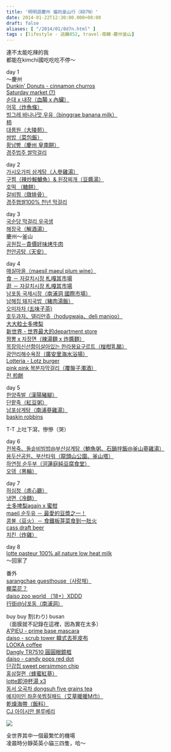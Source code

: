 ```yaml
---
title: '明明遊慶州 偏向釜山行（8D7N）'
date: 2014-01-22T12:30:00.000+08:00
draft: false
aliases: [ "/2014/01/8d7n.html" ]
tags : [lifestyle - 逃離852, travel-南韓-慶州釜山]
---
```


連不太能吃辣的我  
都能在kimchi國吃吃吃不停～  
  
day 1  
～慶州  
[Dunkin' Donuts - cinnamon churros](https://hidie.net/busanjj1a/)  
[Saturday market (?)](https://hidie.net/busanjj1b/)  
[순대 x 내장（血腸 x 內臟）](https://hidie.net/busanjj1c/)  
[어묵（炸魚條）](https://hidie.net/busanjj1d/)  
[빙그레 바나나맛 우유（binggrae banana milk）](https://hidie.net/busanjj1e/)  
[柿](https://hidie.net/busanjj1f/)  
[대릉원（大陵苑）](https://hidie.net/busanjj1g/)  
[쌈밥（菜包飯）](https://hidie.net/busanjj1h/)  
[황남빵（慶州 皇南餅）](https://hidie.net/busanjj1i/)  
[경주법주 쌀막걸리](https://hidie.net/busanjj1j/)  
  
day 2  
[가시오가피 삼계탕（人參雞湯）](https://hidie.net/busanjj2a/)  
[구찜（辣炒鮟鱇魚）& 된장찌개（豆醬湯）](https://hidie.net/busanjj2b/)  
[호떡 （糖餅）](https://hidie.net/busanjj2c/)  
[갈비찜（燉排骨）](https://hidie.net/busanjj2d/)  
[경주햅쌀100% 천년 막걸리](https://hidie.net/busanjj2e/)  
  
day 3  
[국순당 막걸리 우국생](https://hidie.net/busanjj3a/)  
[해장국（解酒湯）](https://hidie.net/busanjjb/)  
慶州～釜山  
[공원집－貴價好味烤牛肉](https://hidie.net/busanjj3d/)  
[천안곰탕（天安）](https://hidie.net/busanjj3e/)  
  
day 4  
[매실마을（maesil maeul plum wine）](https://hidie.net/busanjj4a/)  
[食 － 자갈치시장 札嘎其市場](https://hidie.net/busanjj4b/)  
[逛 － 자갈치시장 札嘎其市場](https://hidie.net/busanjj4c/)  
[남포동 국제시장（南浦洞 國際市場）](https://hidie.net/busanjj4d/)  
[남해집 돼지국밥（豬肉湯飯）](https://hidie.net/busanjj4e/)  
[오미자차 (五味子茶)](https://hidie.net/busanjj4f/)  
[호두과자、델리만쥬（hodugwaja、deli manjoo）](https://hidie.net/busanjj4g/)  
[大大粒士多啤梨](https://hidie.net/busanjj4h/)  
[新世界 - 世界最大的department store](https://hidie.net/busanjj4i/)  
[짬뽕 x 자장면（辣湯麵 x 炸醬麵）](https://hidie.net/busanjj4j/)  
[목장의신선함이살아있는 한라봉요구르트（椪柑乳酪）](https://hidie.net/busanjj4k/)  
[광안리해수욕장（廣安里海水浴場）](https://hidie.net/busanjj4l/)  
[Lotteria - Lotz burger](https://hidie.net/busanjj4m/)  
[pink pink 복분자막걸리（覆盤子濁酒）](https://hidie.net/busanjj4n/)  
[전 煎餅](https://hidie.net/busanjj4o/)  
  
day 5  
[한양족발（漢陽豬腳）](https://hidie.net/busanjj5a/)  
[단팥죽（紅豆粥）](https://hidie.net/busanjj5b/)  
[남포삼계탕（南浦蔘雞湯）](https://hidie.net/busanjj5d/)  
[baskin robbins](https://hidie.net/busanjj5e/)  
  
T-T 上吐下瀉，慘慘（哭）  
  
day 6  
[전복죽、돌솥비빔밥@부산삼계탕（鮑魚粥、石鍋拌飯@釜山蔘雞湯）](https://hidie.net/busanjj6a/)  
[용두산공원、부산타워（龍頭山公園、釜山塔）](https://hidie.net/busanjj6b/)  
[하연정 순두부（河蓮庭純豆腐食堂）](https://hidie.net/busanjj6c/)  
[오뎅（黑輪）](https://hidie.net/busanjj6d/)  
  
day 7  
[허심청（虛心廳）](https://hidie.net/busanjj7a/)  
[냉면（冷麵）](https://hidie.net/busanjj7b/)  
[士多啤梨again x 蜜柑](https://hidie.net/busanjj7c/)  
[maeil 순두유 － 最愛的豆漿之一！](https://hidie.net/busanjj7e/)  
[콩불（豆火）－ 食鐵板芽菜食到一肚火](https://hidie.net/busanjj7f/)  
[cass draft beer](https://hidie.net/busanjj7g/)  
[치킨（炸雞）](https://hidie.net/busanjj7h/)  
  
day 8  
[lotte pasteur 100% all nature low heat milk](https://hidie.net/busanjj8/)  
～回家了  
  
番外  
[sarangchae guesthouse（사랑채）](https://hidie.net/busanjj3c/)  
[椰菜花？](https://hidie.net/busanjj4p/)  
[daiso zoo world （18+）XDDD](https://hidie.net/busanjj5c/)  
[行街@남포동（南浦洞）](https://hidie.net/busanjj7d/)  
  
buy buy 割(わり) busan  
（面膜就不記錄在這裡，因為實在太多）  
[A'PIEU - prime base mascara](https://hidie.net/apieubase/)  
[daiso - scrub tower 韓式去死皮布](https://hidie.net/daisoscrubtower/)  
[LOOKA coffee](https://hidie.net/looka/)  
[Dangly TR7510 圓圓眼鏡框](https://hidie.net/dangly/)  
[daiso - candy pops red dot](https://hidie.net/daisoreddot/)  
[단감칩 sweet persimmon chip](https://hidie.net/persimmonchip/)  
[홍삼절편（蜂蜜紅蔘）](https://hidie.net/honeyredgin/)  
[lotte即沖杯湯 x3](https://hidie.net/lottekoreansoup/)  
[동서 오곡차 dongsuh five grains tea](https://hidie.net/dongsuhtea/)  
[예지미인 좌훈쑥찜질패드（艾草暖暖M巾）](https://hidie.net/mugwortpad/)  
[乾燥海帶（飯料）](https://hidie.net/driedseaweed/)  
[CJ 아이시안 블루베리](https://hidie.net/cjblueberry/)  

  

![](/images/busanjj8d7n.jpg)

全世界其中一個最繁忙的機場  
凌晨時分靜英英小貓三四隻，哈～
